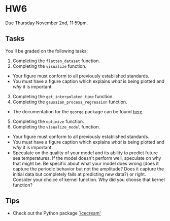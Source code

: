# HW6

Due Thursday November 2nd, 11:59pm.

## Tasks
You'll be graded on the following tasks:
1. Completing the `flatten_dataset` function.
2. Completing the `visualize` function.
  - Your figure must conform to all previously established standards.
  - You must have a figure caption which explains *what* is being plotted and *why* it is important.
3. Completing the `get_interpolated_time` function.
4. Completing the `gaussian_process_regression` function.
  - The documentation for the `george` package can be found [here](https://www.statsmodels.org/devel/datasets/generated/elnino.html).
5. Completing the `optimize` function.
6. Completing the `visualize_model` function.
  - Your figure must conform to all previously established standards.
  - You must have a figure caption which explains *what* is being plotted and *why* it is important.
  - Speculate on the quality of your model and its ability to predict future sea temperatures. If the model doesn't perform well, speculate on why that might be. Be specific about what your model does wrong (does it capture the periodic behavior but not the amplitude? Does it capture the initial data but completely fails at predicting new data?) or right. Consider your choice of kernel function. Why did you choose that kernel function?

## Tips

- Check out the Python package [`icecream'](https://github.com/gruns/icecream)

